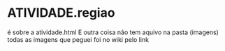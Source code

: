 # ATIVIDADE.regiao
é sobre a atividade.html
E outra coisa não tem aquivo na pasta (imagens) todas as imagens que peguei foi no wiki pelo link

